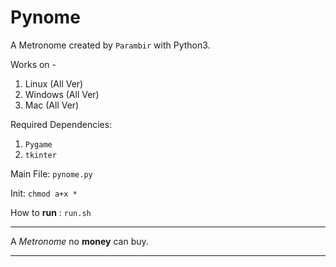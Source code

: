 # Pynome

A Metronome created by `Parambir` with Python3.

Works on -
1. Linux (All Ver)
2. Windows (All Ver)
3. Mac (All Ver)

Required Dependencies:

1. `Pygame`
2. `tkinter`

Main File: `pynome.py`

Init: `chmod a+x *`

How to **run** : `run.sh`

<hr>

A *Metronome* no **money** can buy.

<hr>
